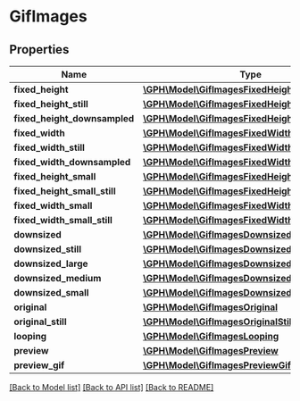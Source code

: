 # GifImages

## Properties
Name | Type | Description | Notes
------------ | ------------- | ------------- | -------------
**fixed_height** | [**\GPH\Model\GifImagesFixedHeight**](GifImagesFixedHeight.md) |  | [optional] 
**fixed_height_still** | [**\GPH\Model\GifImagesFixedHeightStill**](GifImagesFixedHeightStill.md) |  | [optional] 
**fixed_height_downsampled** | [**\GPH\Model\GifImagesFixedHeightDownsampled**](GifImagesFixedHeightDownsampled.md) |  | [optional] 
**fixed_width** | [**\GPH\Model\GifImagesFixedWidth**](GifImagesFixedWidth.md) |  | [optional] 
**fixed_width_still** | [**\GPH\Model\GifImagesFixedWidthStill**](GifImagesFixedWidthStill.md) |  | [optional] 
**fixed_width_downsampled** | [**\GPH\Model\GifImagesFixedWidthDownsampled**](GifImagesFixedWidthDownsampled.md) |  | [optional] 
**fixed_height_small** | [**\GPH\Model\GifImagesFixedHeightSmall**](GifImagesFixedHeightSmall.md) |  | [optional] 
**fixed_height_small_still** | [**\GPH\Model\GifImagesFixedHeightSmallStill**](GifImagesFixedHeightSmallStill.md) |  | [optional] 
**fixed_width_small** | [**\GPH\Model\GifImagesFixedWidthSmall**](GifImagesFixedWidthSmall.md) |  | [optional] 
**fixed_width_small_still** | [**\GPH\Model\GifImagesFixedWidthSmallStill**](GifImagesFixedWidthSmallStill.md) |  | [optional] 
**downsized** | [**\GPH\Model\GifImagesDownsized**](GifImagesDownsized.md) |  | [optional] 
**downsized_still** | [**\GPH\Model\GifImagesDownsizedStill**](GifImagesDownsizedStill.md) |  | [optional] 
**downsized_large** | [**\GPH\Model\GifImagesDownsizedLarge**](GifImagesDownsizedLarge.md) |  | [optional] 
**downsized_medium** | [**\GPH\Model\GifImagesDownsizedMedium**](GifImagesDownsizedMedium.md) |  | [optional] 
**downsized_small** | [**\GPH\Model\GifImagesDownsizedSmall**](GifImagesDownsizedSmall.md) |  | [optional] 
**original** | [**\GPH\Model\GifImagesOriginal**](GifImagesOriginal.md) |  | [optional] 
**original_still** | [**\GPH\Model\GifImagesOriginalStill**](GifImagesOriginalStill.md) |  | [optional] 
**looping** | [**\GPH\Model\GifImagesLooping**](GifImagesLooping.md) |  | [optional] 
**preview** | [**\GPH\Model\GifImagesPreview**](GifImagesPreview.md) |  | [optional] 
**preview_gif** | [**\GPH\Model\GifImagesPreviewGif**](GifImagesPreviewGif.md) |  | [optional] 

[[Back to Model list]](../README.md#documentation-for-models) [[Back to API list]](../README.md#documentation-for-api-endpoints) [[Back to README]](../README.md)


